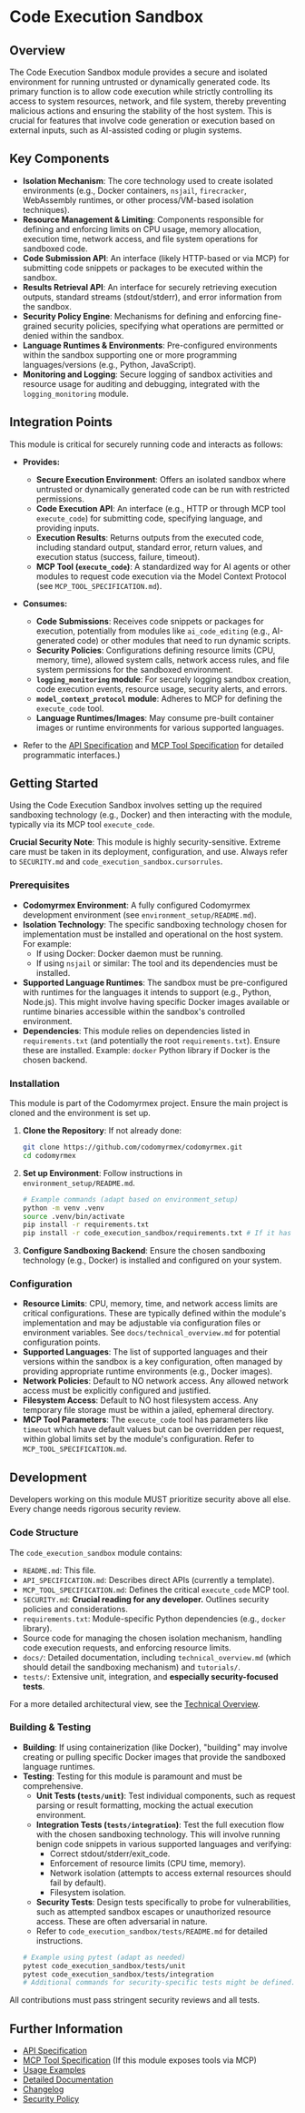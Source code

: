 # Code Execution Sandbox

## Overview

The Code Execution Sandbox module provides a secure and isolated environment for running untrusted or dynamically generated code. Its primary function is to allow code execution while strictly controlling its access to system resources, network, and file system, thereby preventing malicious actions and ensuring the stability of the host system. This is crucial for features that involve code generation or execution based on external inputs, such as AI-assisted coding or plugin systems.

## Key Components

- **Isolation Mechanism**: The core technology used to create isolated environments (e.g., Docker containers, `nsjail`, `firecracker`, WebAssembly runtimes, or other process/VM-based isolation techniques).
- **Resource Management & Limiting**: Components responsible for defining and enforcing limits on CPU usage, memory allocation, execution time, network access, and file system operations for sandboxed code.
- **Code Submission API**: An interface (likely HTTP-based or via MCP) for submitting code snippets or packages to be executed within the sandbox.
- **Results Retrieval API**: An interface for securely retrieving execution outputs, standard streams (stdout/stderr), and error information from the sandbox.
- **Security Policy Engine**: Mechanisms for defining and enforcing fine-grained security policies, specifying what operations are permitted or denied within the sandbox.
- **Language Runtimes & Environments**: Pre-configured environments within the sandbox supporting one or more programming languages/versions (e.g., Python, JavaScript).
- **Monitoring and Logging**: Secure logging of sandbox activities and resource usage for auditing and debugging, integrated with the `logging_monitoring` module.

## Integration Points

This module is critical for securely running code and interacts as follows:

- **Provides:**
    - **Secure Execution Environment**: Offers an isolated sandbox where untrusted or dynamically generated code can be run with restricted permissions.
    - **Code Execution API**: An interface (e.g., HTTP or through MCP tool `execute_code`) for submitting code, specifying language, and providing inputs.
    - **Execution Results**: Returns outputs from the executed code, including standard output, standard error, return values, and execution status (success, failure, timeout).
    - **MCP Tool (`execute_code`)**: A standardized way for AI agents or other modules to request code execution via the Model Context Protocol (see `MCP_TOOL_SPECIFICATION.md`).

- **Consumes:**
    - **Code Submissions**: Receives code snippets or packages for execution, potentially from modules like `ai_code_editing` (e.g., AI-generated code) or other modules that need to run dynamic scripts.
    - **Security Policies**: Configurations defining resource limits (CPU, memory, time), allowed system calls, network access rules, and file system permissions for the sandboxed environment.
    - **`logging_monitoring` module**: For securely logging sandbox creation, code execution events, resource usage, security alerts, and errors.
    - **`model_context_protocol` module**: Adheres to MCP for defining the `execute_code` tool.
    - **Language Runtimes/Images**: May consume pre-built container images or runtime environments for various supported languages.

- Refer to the [API Specification](API_SPECIFICATION.md) and [MCP Tool Specification](MCP_TOOL_SPECIFICATION.md) for detailed programmatic interfaces.)

## Getting Started

Using the Code Execution Sandbox involves setting up the required sandboxing technology (e.g., Docker) and then interacting with the module, typically via its MCP tool `execute_code`.

**Crucial Security Note**: This module is highly security-sensitive. Extreme care must be taken in its deployment, configuration, and use. Always refer to `SECURITY.md` and `code_execution_sandbox.cursorrules`.

### Prerequisites

- **Codomyrmex Environment**: A fully configured Codomyrmex development environment (see `environment_setup/README.md`).
- **Isolation Technology**: The specific sandboxing technology chosen for implementation must be installed and operational on the host system. For example:
    - If using Docker: Docker daemon must be running.
    - If using `nsjail` or similar: The tool and its dependencies must be installed.
- **Supported Language Runtimes**: The sandbox must be pre-configured with runtimes for the languages it intends to support (e.g., Python, Node.js). This might involve having specific Docker images available or runtime binaries accessible within the sandbox's controlled environment.
- **Dependencies**: This module relies on dependencies listed in `requirements.txt` (and potentially the root `requirements.txt`). Ensure these are installed. Example: `docker` Python library if Docker is the chosen backend.

### Installation

This module is part of the Codomyrmex project. Ensure the main project is cloned and the environment is set up.

1.  **Clone the Repository**: If not already done:
    ```bash
    git clone https://github.com/codomyrmex/codomyrmex.git
    cd codomyrmex
    ```
2.  **Set up Environment**: Follow instructions in `environment_setup/README.md`.
    ```bash
    # Example commands (adapt based on environment_setup)
    python -m venv .venv
    source .venv/bin/activate
    pip install -r requirements.txt
    pip install -r code_execution_sandbox/requirements.txt # If it has specific deps like 'docker'
    ```
3.  **Configure Sandboxing Backend**: Ensure the chosen sandboxing technology (e.g., Docker) is installed and configured on your system.

### Configuration

- **Resource Limits**: CPU, memory, time, and network access limits are critical configurations. These are typically defined within the module's implementation and may be adjustable via configuration files or environment variables. See `docs/technical_overview.md` for potential configuration points.
- **Supported Languages**: The list of supported languages and their versions within the sandbox is a key configuration, often managed by providing appropriate runtime environments (e.g., Docker images).
- **Network Policies**: Default to NO network access. Any allowed network access must be explicitly configured and justified.
- **Filesystem Access**: Default to NO host filesystem access. Any temporary file storage must be within a jailed, ephemeral directory.
- **MCP Tool Parameters**: The `execute_code` tool has parameters like `timeout` which have default values but can be overridden per request, within global limits set by the module's configuration. Refer to `MCP_TOOL_SPECIFICATION.md`.

## Development

Developers working on this module MUST prioritize security above all else. Every change needs rigorous security review.

### Code Structure

The `code_execution_sandbox` module contains:
- `README.md`: This file.
- `API_SPECIFICATION.md`: Describes direct APIs (currently a template).
- `MCP_TOOL_SPECIFICATION.md`: Defines the critical `execute_code` MCP tool.
- `SECURITY.md`: **Crucial reading for any developer.** Outlines security policies and considerations.
- `requirements.txt`: Module-specific Python dependencies (e.g., `docker` library).
- Source code for managing the chosen isolation mechanism, handling code execution requests, and enforcing resource limits.
- `docs/`: Detailed documentation, including `technical_overview.md` (which should detail the sandboxing mechanism) and `tutorials/`.
- `tests/`: Extensive unit, integration, and **especially security-focused tests**.

For a more detailed architectural view, see the [Technical Overview](./docs/technical_overview.md).

### Building & Testing

- **Building**: If using containerization (like Docker), "building" may involve creating or pulling specific Docker images that provide the sandboxed language runtimes.
- **Testing**: Testing for this module is paramount and must be comprehensive.
    - **Unit Tests (`tests/unit`)**: Test individual components, such as request parsing or result formatting, mocking the actual execution environment.
    - **Integration Tests (`tests/integration`)**: Test the full execution flow with the chosen sandboxing technology. This will involve running benign code snippets in various supported languages and verifying:
        - Correct stdout/stderr/exit_code.
        - Enforcement of resource limits (CPU time, memory).
        - Network isolation (attempts to access external resources should fail by default).
        - Filesystem isolation.
    - **Security Tests**: Design tests specifically to probe for vulnerabilities, such as attempted sandbox escapes or unauthorized resource access. These are often adversarial in nature.
    - Refer to `code_execution_sandbox/tests/README.md` for detailed instructions.
    ```bash
    # Example using pytest (adapt as needed)
    pytest code_execution_sandbox/tests/unit
    pytest code_execution_sandbox/tests/integration
    # Additional commands for security-specific tests might be defined.
    ```

All contributions must pass stringent security reviews and all tests.

## Further Information

- [API Specification](API_SPECIFICATION.md)
- [MCP Tool Specification](MCP_TOOL_SPECIFICATION.md) (If this module exposes tools via MCP)
- [Usage Examples](USAGE_EXAMPLES.md)
- [Detailed Documentation](./docs/index.md)
- [Changelog](CHANGELOG.md)
- [Security Policy](SECURITY.md) 